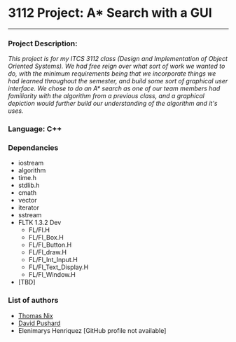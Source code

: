 <h1>3112 Project: A* Search with a GUI</h1>
<hr>


<h3>Project Description:</h3>
<p><em>This project is for my ITCS 3112 class (Design and Implementation of Object Oriented Systems). We had free reign over what sort of work we wanted to do, with the minimum requirements being that we incorporate things we had learned throughout the semester, and build some sort of graphical user interface. We chose to do an A* search as one of our team members had familiarity with the algorithm from a previous class, and a graphical depiction would further build our understanding of the algorithm and it's uses.</em></p>
<h3>Language: <strong>C++</strong></h3>
<h3>Dependancies</h3>
<ul>
    <li>iostream</li>
    <li>algorithm</li>
    <li>time.h</li>
    <li>stdlib.h</li>
    <li>cmath</li>
    <li>vector</li>
    <li>iterator</li>
    <li>sstream</li>
    <li>FLTK 1.3.2 Dev
		<ul>
			<li>FL/Fl.H</li>
			<li>FL/Fl_Box.H</li>
			<li>FL/Fl_Button.H</li>
			<li>FL/Fl_draw.H</li>
			<li>FL/Fl_Int_Input.H</li>
			<li>FL/Fl_Text_Display.H</li>
			<li>FL/Fl_Window.H</li>
		</ul>    
    </li>
    <li>[TBD]</li>
</ul>
<h3>List of authors</h3>
<ul>
    <li><a href="https://github.com/ThomasjNix">Thomas Nix</a></li>
    <li><a href="https://github.com/WHODUNITlol">David Pushard</a></li>
    <li>Elenimarys Henriquez [GitHub profile not available]</li>
</ul>
